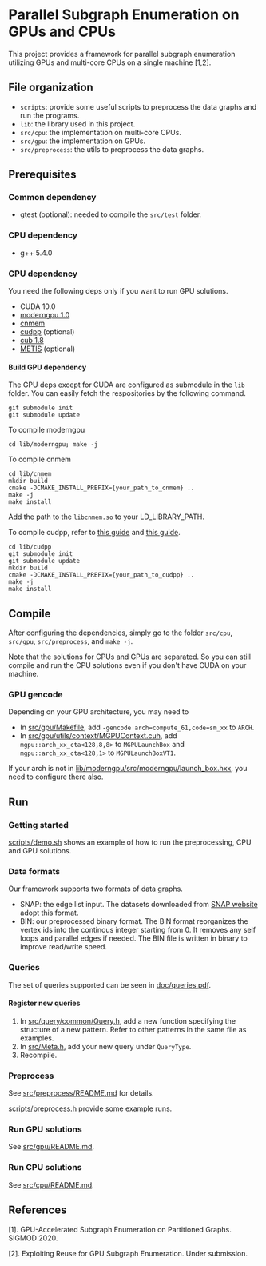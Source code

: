 # Parallel Subgraph Enumeration on GPUs and CPUs

This project provides a framework for parallel subgraph enumeration utilizing GPUs and multi-core CPUs on a single machine [1,2].

## File organization

- `scripts`: provide some useful scripts to preprocess the data graphs and run the programs.
- `lib`: the library used in this project.
- `src/cpu`: the implementation on multi-core CPUs.
- `src/gpu`: the implementation on GPUs.
- `src/preprocess`: the utils to preprocess the data graphs. 

## Prerequisites
### Common dependency
- gtest (optional): needed to compile the `src/test` folder.

### CPU dependency
- g++ 5.4.0

### GPU dependency
You need the following deps only if you want to run GPU solutions.
- CUDA 10.0
- [moderngpu 1.0](https://github.com/guowentian/moderngpu)
- [cnmem](https://github.com/guowentian/cnmem)
- [cudpp](https://github.com/guowentian/cudpp) (optional)
- [cub 1.8](https://github.com/guowentian/cub)
- [METIS](http://glaros.dtc.umn.edu/gkhome/metis/metis/download) (optional)

#### Build GPU dependency
The GPU deps except for CUDA are configured as submodule in the `lib` folder.
You can easily fetch the respositories by the following command.
```
git submodule init
git submodule update
```
To compile moderngpu
```
cd lib/moderngpu; make -j
```
To compile cnmem 
```
cd lib/cnmem 
mkdir build 
cmake -DCMAKE_INSTALL_PREFIX={your_path_to_cnmem} ..
make -j
make install
```
Add the path to the `libcnmem.so` to your LD_LIBRARY_PATH.

To compile cudpp, refer to 
[this guide](http://cudpp.github.io/cudpp/2.3/building-cudpp.html) and 
[this guide](https://github.com/cudpp/cudpp/wiki/BuildingCUDPPwithCMake).
```
cd lib/cudpp 
git submodule init
git submodule update
mkdir build
cmake -DCMAKE_INSTALL_PREFIX={your_path_to_cudpp} ..
make -j
make install
```

## Compile 
After configuring the dependencies, simply go to the folder `src/cpu`, `src/gpu`, `src/preprocess`,
and `make -j`. 

Note that the solutions for CPUs and GPUs are separated. So you can still compile and run the CPU solutions even if you don't have CUDA on your machine. 

### GPU gencode
Depending on your GPU architecture, you may need to 
- In [src/gpu/Makefile](src/gpu/Makefile), add `-gencode arch=compute_61,code=sm_xx` to `ARCH`.
- In [src/gpu/utils/context/MGPUContext.cuh](src/gpu/utils/context/MGPUContext.cuh), add `mgpu::arch_xx_cta<128,8,8>` to `MGPULaunchBox` and `mgpu::arch_xx_cta<128,1>` to `MGPULaunchBoxVT1`. 

If your arch is not in [lib/moderngpu/src/moderngpu/launch_box.hxx](lib/moderngpu/src/moderngpu/launch_box.hxx), you need to configure there also.

## Run

### Getting started
[scripts/demo.sh](scripts/demo.sh) shows an example of how to run the preprocessing, CPU and GPU solutions.

### Data formats
Our framework supports two formats of data graphs.

- SNAP: the edge list input. The datasets downloaded from [SNAP website](https://snap.stanford.edu/data/) adopt this format. 
- BIN: our preprocessed binary format. The BIN format reorganizes the vertex ids into the continous integer starting from 0. It removes any self loops and parallel edges if needed. The BIN file is written in binary to improve read/write speed. 

### Queries
The set of queries supported can be seen in [doc/queries.pdf](doc/queries.pdf).

#### Register new queries
1. In [src/query/common/Query.h](src/query/common/Query.h), add a new function specifying the structure of a new pattern. Refer to other patterns in the same file as examples. 
2. In [src/Meta.h](src/Meta.h), add your new query under `QueryType`.
3. Recompile.

### Preprocess
See [src/preprocess/README.md](src/preprocess/README.md) for details.

[scripts/preprocess.h](scripts/preprocess.h) provide some example runs.

### Run GPU solutions
See [src/gpu/README.md](src/gpu/README.md).

### Run CPU solutions
See [src/cpu/README.md](src/cpu/README.md).

## References

[1]. GPU-Accelerated Subgraph Enumeration on Partitioned Graphs. SIGMOD 2020. 

[2]. Exploiting Reuse for GPU Subgraph Enumeration. Under submission.

